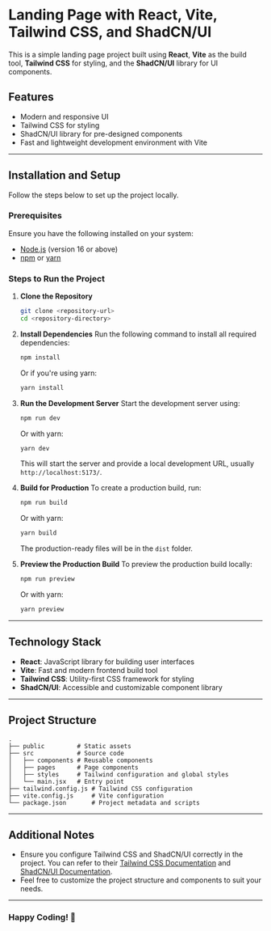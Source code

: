 # Landing Page with React, Vite, Tailwind CSS, and ShadCN/UI

This is a simple landing page project built using **React**, **Vite** as the build tool, **Tailwind CSS** for styling, and the **ShadCN/UI** library for UI components.

## Features

- Modern and responsive UI
- Tailwind CSS for styling
- ShadCN/UI library for pre-designed components
- Fast and lightweight development environment with Vite

---

## Installation and Setup

Follow the steps below to set up the project locally.

### Prerequisites

Ensure you have the following installed on your system:

- [Node.js](https://nodejs.org/) (version 16 or above)
- [npm](https://www.npmjs.com/) or [yarn](https://yarnpkg.com/)

### Steps to Run the Project

1. **Clone the Repository**

   ```bash
   git clone <repository-url>
   cd <repository-directory>
   ```

2. **Install Dependencies**
   Run the following command to install all required dependencies:

   ```bash
   npm install
   ```

   Or if you're using yarn:

   ```bash
   yarn install
   ```

3. **Run the Development Server**
   Start the development server using:

   ```bash
   npm run dev
   ```

   Or with yarn:

   ```bash
   yarn dev
   ```

   This will start the server and provide a local development URL, usually `http://localhost:5173/`.

4. **Build for Production**
   To create a production build, run:

   ```bash
   npm run build
   ```

   Or with yarn:

   ```bash
   yarn build
   ```

   The production-ready files will be in the `dist` folder.

5. **Preview the Production Build**
   To preview the production build locally:

   ```bash
   npm run preview
   ```

   Or with yarn:

   ```bash
   yarn preview
   ```

---

## Technology Stack

- **React**: JavaScript library for building user interfaces
- **Vite**: Fast and modern frontend build tool
- **Tailwind CSS**: Utility-first CSS framework for styling
- **ShadCN/UI**: Accessible and customizable component library

---

## Project Structure

```
.
├── public         # Static assets
├── src            # Source code
│   ├── components # Reusable components
│   ├── pages      # Page components
│   ├── styles     # Tailwind configuration and global styles
│   └── main.jsx   # Entry point
├── tailwind.config.js # Tailwind CSS configuration
├── vite.config.js     # Vite configuration
└── package.json       # Project metadata and scripts
```

---

## Additional Notes

- Ensure you configure Tailwind CSS and ShadCN/UI correctly in the project. You can refer to their [Tailwind CSS Documentation](https://tailwindcss.com/docs) and [ShadCN/UI Documentation](https://ui.shadcn.dev/docs).
- Feel free to customize the project structure and components to suit your needs.

---



### Happy Coding! 🚀

